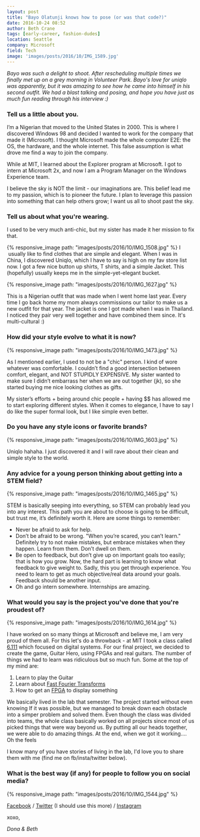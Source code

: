 ```yaml
---
layout: post
title: "Bayo Olatunji knows how to pose (or was that code?)"
date: 2016-10-24 08:52
author: Beth Crane
tags: [early-career, fashion-dudes]
location: Seattle
company: Microsoft
field: Tech
image: 'images/posts/2016/10/IMG_1589.jpg'
---
```


*Bayo was such a delight to shoot. After rescheduling multiple times we finally met up on a grey morning in Volunteer Park. Bayo's love for uniqlo was apparently, but it was amazing to see how he came into himself in his second outfit. We had a blast talking and posing, and hope you have just as much fun reading through his interview :)*

### Tell us a little about you.

I’m a Nigerian that moved to the United States in 2000. This is where I discovered Windows 98 and decided I wanted to work for the company that made it (Microsoft). I thought Microsoft made the whole computer E2E: the OS, the hardware, and the whole internet. This false assumption is what drove me find a way to join the company.

While at MIT, I learned about the Explorer program at Microsoft. I got to intern at Microsoft 2x, and now I am a Program Manager on the Windows Experience team.

I believe the sky is NOT the limit - our imaginations are. This belief lead me to my passion, which is to pioneer the future. I plan to leverage this passion into something that can help others grow; I want us all to shoot past the sky.

### Tell us about what you're wearing.

I used to be very much anti-chic, but my sister has made it her mission to fix that.

{% responsive_image path: "images/posts/2016/10/IMG_1508.jpg" %} 
I  usually like to find clothes that are simple and elegant. When I was in China, I discovered Uniqlo, which I have to say is high on my fav store list now. I got a few nice button up shirts, T shirts, and a simple Jacket. This (hopefully) usually keeps me in the simple-yet-elegant bucket.

{% responsive_image path: "images/posts/2016/10/IMG_1627.jpg" %}

This is a Nigerian outfit that was made when I went home last year. Every time I go back home my mom always commissions our tailor to make us a new outfit for that year. The jacket is one I got made when I was in Thailand. I noticed they pair very well together and have combined them since. It's multi-cultural :)

### How did your style evolve to what it is now?

{% responsive_image path: "images/posts/2016/10/IMG_1473.jpg" %}

As I mentioned earlier, I used to not be a "chic" person. I kind of wore whatever was comfortable. I couldn’t find a good intersection between comfort, elegant, and NOT STUPIDLY EXPENSIVE. My sister wanted to make sure I didn’t embarrass her when we are out together (jk), so she started buying me nice looking clothes as gifts.

My sister’s efforts + being around chic people + having $$ has allowed me to start exploring different styles. When it comes to elegance, I have to say I do like the super formal look, but I like simple even better.

### Do you have any style icons or favorite brands?

{% responsive_image path: "images/posts/2016/10/IMG_1603.jpg" %}

Uniqlo hahaha. I just discovered it and I will rave about their clean and simple style to the world.

### Any advice for a young person thinking about getting into a STEM field?

{% responsive_image path: "images/posts/2016/10/IMG_1465.jpg" %}

STEM is basically seeping into everything, so STEM can probably lead you into any interest. This path you are about to choose is going to be difficult, but trust me, it’s definitely worth it. Here are some things to remember:

- Never be afraid to ask for help.
- Don’t be afraid to be wrong. "When you’re scared, you can’t learn." Definitely try to not make mistakes, but embrace mistakes when they happen. Learn from them. Don’t dwell on them.
- Be open to feedback, but don’t give up on important goals too easily; that is how you grow. Now, the hard part is learning to know what feedback to give weight to. Sadly, this you get through experience. You need to learn to get as much objective/real data around your goals. Feedback should be another input.
- Oh and go intern somewhere. Internships are amazing.

### What would you say is the project you've done that you're proudest of?

{% responsive_image path: "images/posts/2016/10/IMG_1614.jpg" %}

I have worked on so many things at Microsoft and believe me, I am very proud of them all. For this let's do a throwback - at MIT I took a class called [6.111](http://web.mit.edu/6.111/www/f2015/index.html) which focused on digital systems. For our final project, we decided to create the game, Guitar Hero, using FPGAs and real guitars. The number of things we had to learn was ridiculous but so much fun. Some at the top of my mind are:

1. Learn to play the Guitar
2. Learn about [Fast Fourier Transforms](https://en.wikipedia.org/wiki/Fast_Fourier_transform)
3. How to get an [FPGA](https://en.wikipedia.org/wiki/Field-programmable_gate_array) to display something

We basically lived in the lab that semester. The project started without even knowing If it was possible, but we managed to break down each obstacle into a simper problem and solved them. Even though the class was divided into teams, the whole class basically worked on all projects since most of us picked things that were way beyond us. By putting all our heads together, we were able to do amazing things. At the end, when we got it working.... Oh the feels

I know many of you have stories of living in the lab, I'd love you to share them with me (find me on fb/insta/twitter below).

### What is the best way (if any) for people to follow you on social media?

{% responsive_image path: "images/posts/2016/10/IMG_1544.jpg" %}

[Facebook](https://www.facebook.com/bayo0) / [Twitter](https://twitter.com/lilibayo) (I should use this more) / [Instagram](https://www.instagram.com/lilijason6/)

xoxo,

*Dona & Beth*
